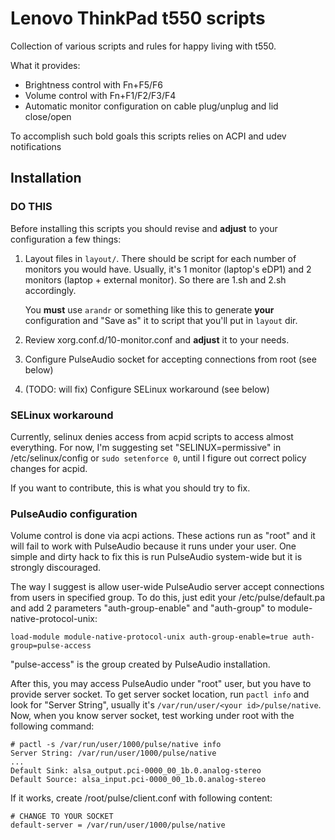 Lenovo ThinkPad t550 scripts
============================

Collection of various scripts and rules for happy living with t550.

What it provides:
* Brightness control with Fn+F5/F6
* Volume control with Fn+F1/F2/F3/F4
* Automatic monitor configuration on cable plug/unplug and lid close/open

To accomplish such bold goals this scripts relies on ACPI and udev notifications

Installation
------------

### DO THIS

Before installing this scripts you should revise and **adjust** to your
configuration a few things:

1. Layout files in `layout/`. There should be script for each number of monitors
   you would have. Usually, it's 1 monitor (laptop's eDP1) and 2 monitors
   (laptop + external monitor). So there are 1.sh and 2.sh accordingly.

   You **must** use `arandr` or something like this to generate **your**
   configuration and "Save as" it to script that you'll put in `layout` dir.

2. Review xorg.conf.d/10-monitor.conf and **adjust** it to your needs.
3. Configure PulseAudio socket for accepting connections from root (see below)
4. (TODO: will fix) Configure SELinux workaround (see below)

### SELinux workaround

Currently, selinux denies access from acpid scripts to access almost everything.
For now, I'm suggesting set "SELINUX=permissive" in /etc/selinux/config or
`sudo setenforce 0`, until I figure out correct policy changes for acpid.

If you want to contribute, this is what you should try to fix.

### PulseAudio configuration

Volume control is done via acpi actions. These actions run as "root" and it will
fail to work with PulseAudio because it runs under your user. One simple and
dirty hack to fix this is run PulseAudio system-wide but it is strongly
discouraged.

The way I suggest is allow user-wide PulseAudio server accept connections from
users in specified group. To do this, just edit your /etc/pulse/default.pa and
add 2 parameters "auth-group-enable" and "auth-group" to
module-native-protocol-unix:

    load-module module-native-protocol-unix auth-group-enable=true auth-group=pulse-access

"pulse-access" is the group created by PulseAudio installation.

After this, you may access PulseAudio under "root" user, but you have to provide
server socket. To get server socket location, run `pactl info` and look for
"Server String", usually it's `/var/run/user/<your id>/pulse/native`. Now, when
you know server socket, test working under root with the following command:

    # pactl -s /var/run/user/1000/pulse/native info
    Server String: /var/run/user/1000/pulse/native
    ...
    Default Sink: alsa_output.pci-0000_00_1b.0.analog-stereo
    Default Source: alsa_input.pci-0000_00_1b.0.analog-stereo

If it works, create /root/pulse/client.conf with following content:

    # CHANGE TO YOUR SOCKET
    default-server = /var/run/user/1000/pulse/native


